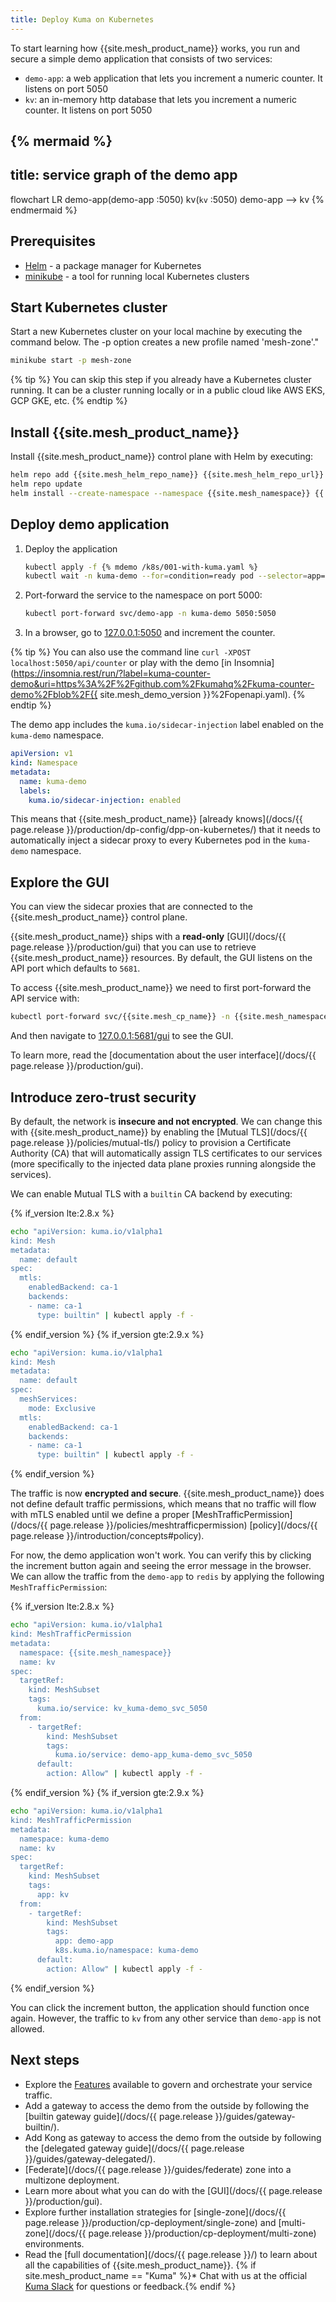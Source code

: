 ```yaml
---
title: Deploy Kuma on Kubernetes
---
```


To start learning how {{site.mesh_product_name}} works, you run and secure a simple demo application that consists of two services:

- `demo-app`: a web application that lets you increment a numeric counter. It listens on port 5050
- `kv`: an in-memory http database that lets you increment a numeric counter. It listens on port 5050


{% mermaid %}
---
title: service graph of the demo app
---
flowchart LR
demo-app(demo-app :5050)
kv(`kv` :5050)
demo-app --> kv
{% endmermaid %}


## Prerequisites
- [Helm](https://helm.sh/) - a package manager for Kubernetes
- [minikube](https://minikube.sigs.k8s.io/docs/) - a tool for running local Kubernetes clusters

## Start Kubernetes cluster

Start a new Kubernetes cluster on your local machine by executing the command below. The -p option creates a new profile named 'mesh-zone'."

```sh
minikube start -p mesh-zone
```

{% tip %}
You can skip this step if you already have a Kubernetes cluster running.
It can be a cluster running locally or in a public cloud like AWS EKS, GCP GKE, etc.
{% endtip %}

## Install {{site.mesh_product_name}}

Install {{site.mesh_product_name}} control plane with Helm by executing:

```sh
helm repo add {{site.mesh_helm_repo_name}} {{site.mesh_helm_repo_url}}
helm repo update
helm install --create-namespace --namespace {{site.mesh_namespace}} {{ site.mesh_helm_install_name }} {{ site.mesh_helm_repo }}
```

## Deploy demo application

1.  Deploy the application
    ```sh
    kubectl apply -f {% mdemo /k8s/001-with-kuma.yaml %}
    kubectl wait -n kuma-demo --for=condition=ready pod --selector=app=demo-app --timeout=90s
    ```

2.  Port-forward the service to the namespace on port 5000:

    ```sh
    kubectl port-forward svc/demo-app -n kuma-demo 5050:5050
    ```

3.  In a browser, go to [127.0.0.1:5050](http://127.0.0.1:5050) and increment the counter. 

{% tip %}
You can also use the command line `curl -XPOST localhost:5050/api/counter` or play with the demo [in Insomnia](https://insomnia.rest/run/?label=kuma-counter-demo&uri=https%3A%2F%2Fgithub.com%2Fkumahq%2Fkuma-counter-demo%2Fblob%2F{{ site.mesh_demo_version }}%2Fopenapi.yaml).
{% endtip %}


The demo app includes the `kuma.io/sidecar-injection` label enabled on the `kuma-demo` namespace.

```yaml
apiVersion: v1
kind: Namespace
metadata:
  name: kuma-demo
  labels:
    kuma.io/sidecar-injection: enabled
```

This means that {{site.mesh_product_name}} [already knows](/docs/{{ page.release }}/production/dp-config/dpp-on-kubernetes/) that it needs to automatically inject a sidecar proxy to every Kubernetes pod in the `kuma-demo` namespace.

## Explore the GUI

You can view the sidecar proxies that are connected to the {{site.mesh_product_name}} control plane.

{{site.mesh_product_name}} ships with a **read-only** [GUI](/docs/{{ page.release }}/production/gui) that you can use to retrieve {{site.mesh_product_name}} resources. By default, the GUI listens on the API port which defaults to `5681`.

To access {{site.mesh_product_name}} we need to first port-forward the API service with:

```sh
kubectl port-forward svc/{{site.mesh_cp_name}} -n {{site.mesh_namespace}} 5681:5681
```

And then navigate to [127.0.0.1:5681/gui](http://127.0.0.1:5681/gui) to see the GUI.

To learn more, read the [documentation about the user interface](/docs/{{ page.release }}/production/gui).

## Introduce zero-trust security


By default, the network is **insecure and not encrypted**. We can change this with {{site.mesh_product_name}} by enabling
the [Mutual TLS](/docs/{{ page.release }}/policies/mutual-tls/) policy to provision a Certificate Authority (CA) that
will automatically assign TLS certificates to our services (more specifically to the injected data plane proxies running
alongside the services).

We can enable Mutual TLS with a `builtin` CA backend by executing:

{% if_version lte:2.8.x %}
```sh
echo "apiVersion: kuma.io/v1alpha1
kind: Mesh
metadata:
  name: default
spec:
  mtls:
    enabledBackend: ca-1
    backends:
    - name: ca-1
      type: builtin" | kubectl apply -f -
```
{% endif_version %}
{% if_version gte:2.9.x %}
```sh
echo "apiVersion: kuma.io/v1alpha1
kind: Mesh
metadata:
  name: default
spec:
  meshServices:
    mode: Exclusive
  mtls:
    enabledBackend: ca-1
    backends:
    - name: ca-1
      type: builtin" | kubectl apply -f -
```
{% endif_version %}

The traffic is now **encrypted and secure**. {{site.mesh_product_name}} does not define default traffic permissions, which
means that no traffic will flow with mTLS enabled until we define a proper [MeshTrafficPermission](/docs/{{ page.release }}/policies/meshtrafficpermission)
[policy](/docs/{{ page.release }}/introduction/concepts#policy).

For now, the demo application won't work.
You can verify this by clicking the increment button again and seeing the error message in the browser.
We can allow the traffic from the `demo-app` to `redis` by applying the following `MeshTrafficPermission`:

{% if_version lte:2.8.x %}
```sh
echo "apiVersion: kuma.io/v1alpha1
kind: MeshTrafficPermission
metadata:
  namespace: {{site.mesh_namespace}}
  name: kv
spec:
  targetRef:
    kind: MeshSubset
    tags:
      kuma.io/service: kv_kuma-demo_svc_5050
  from:
    - targetRef:
        kind: MeshSubset
        tags:
          kuma.io/service: demo-app_kuma-demo_svc_5050
      default:
        action: Allow" | kubectl apply -f -
```
{% endif_version %}
{% if_version gte:2.9.x %}
```sh
echo "apiVersion: kuma.io/v1alpha1
kind: MeshTrafficPermission
metadata:
  namespace: kuma-demo
  name: kv
spec:
  targetRef:
    kind: MeshSubset
    tags:
      app: kv
  from:
    - targetRef:
        kind: MeshSubset
        tags:
          app: demo-app
          k8s.kuma.io/namespace: kuma-demo
      default:
        action: Allow" | kubectl apply -f -
```
{% endif_version %}

You can click the increment button, the application should function once again.
However, the traffic to `kv` from any other service than `demo-app` is not allowed.

## Next steps

* Explore the [Features](/features) available to govern and orchestrate your service traffic.
* Add a gateway to access the demo from the outside by following the [builtin gateway guide](/docs/{{ page.release }}/guides/gateway-builtin/).
* Add Kong as gateway to access the demo from the outside by following the [delegated gateway guide](/docs/{{ page.release }}/guides/gateway-delegated/).
* [Federate](/docs/{{ page.release }}/guides/federate) zone into a multizone deployment.
* Learn more about what you can do with the [GUI](/docs/{{ page.release }}/production/gui).
* Explore further installation strategies for [single-zone](/docs/{{ page.release }}/production/cp-deployment/single-zone) and [multi-zone](/docs/{{ page.release }}/production/cp-deployment/multi-zone) environments.
* Read the [full documentation](/docs/{{ page.release }}/) to learn about all the capabilities of {{site.mesh_product_name}}.
{% if site.mesh_product_name == "Kuma" %}* Chat with us at the official [Kuma Slack](/community) for questions or feedback.{% endif %}
